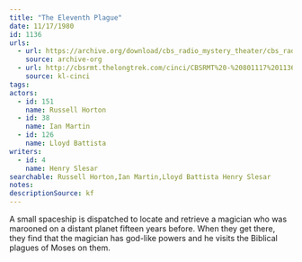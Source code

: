 ```yaml
---
title: "The Eleventh Plague"
date: 11/17/1980
id: 1136
urls: 
  - url: https://archive.org/download/cbs_radio_mystery_theater/cbs_radio_mystery_theater-1101-1150.zip/cbs_radio_mystery_theater-1101-1150%2Fcbsrmt_1136_the_eleventh_plague.mp3
    source: archive-org
  - url: http://cbsrmt.thelongtrek.com/cinci/CBSRMT%20-%20801117%201136%20The%20Eleventh%20Plague%20(rr%20810130)_cinci.mp3
    source: kl-cinci
tags: 
actors:  
  - id: 151
    name: Russell Horton  
  - id: 38
    name: Ian Martin  
  - id: 126
    name: Lloyd Battista
writers:  
  - id: 4
    name: Henry Slesar
searchable: Russell Horton,Ian Martin,Lloyd Battista Henry Slesar
notes: 
descriptionSource: kf
---
```

A small spaceship is dispatched to locate and retrieve a magician who was marooned on a distant planet fifteen years before. When they get there, they find that the magician has god-like powers and he visits the Biblical plagues of Moses on them.